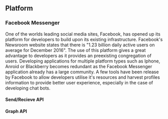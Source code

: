 
## Platform 

### Facebook Messenger
One of the worlds leading social media sites, Facebook, has opened up its platform for developers to build upon its existing infrastructure. Facebook's Newsroom website states that there is "1.23 billion daily active users on average for December 2016". The use of this platform gives a great advantage to developers as it provides an preexisting congregation of users. Developing applications for multiple platform types such as Iphone, Anroid or Blackberry becomes redundant as the Facebook Messenger application already has a large community. A few tools have been release by Facebook to allow developers utilise it's resources and harvest profiles information to provide better user experience, especially in the case of developing chat bots.

#### Send/Recieve API

#### Graph API
